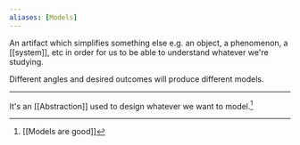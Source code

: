 ```yaml
---
aliases: [Models]
---
```


An artifact which simplifies something else e.g. an object, a phenomenon, a [[system]], etc in order for us to be able to understand whatever we're studying. 

Different angles and desired outcomes will produce different models.

---

It's an [[Abstraction]] used to design whatever we want to model.[^1]

[^1]: [[Models are good]]